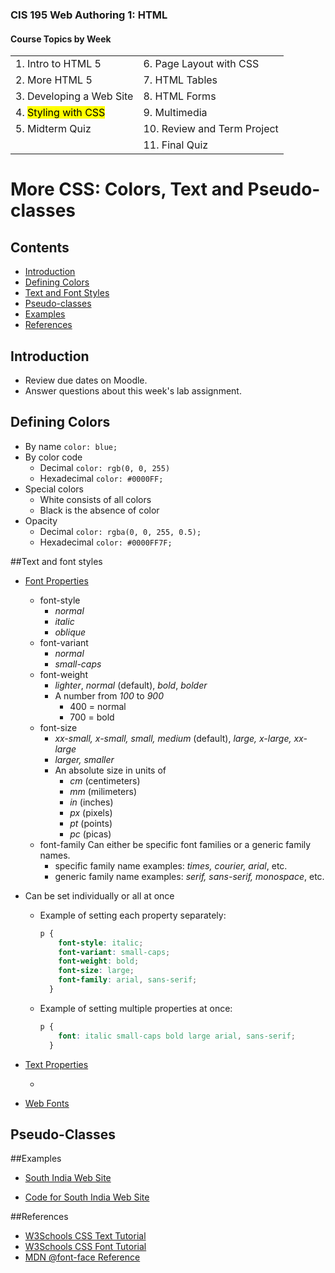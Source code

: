 ### CIS 195 Web Authoring 1: HTML

#### Course Topics by Week

|                                  |                             |
| -------------------------------- | --------------------------- |
| 1. Intro to HTML 5               | 6. Page Layout with CSS     |
| 2. More HTML 5                   | 7. HTML Tables              |
| 3. Developing a Web Site         | 8. HTML Forms               |
| 4. <mark>Styling with CSS</mark> | 9. Multimedia               |
| 5. Midterm Quiz                  | 10. Review and Term Project |
|                                  | 11. Final Quiz              |

# More CSS: Colors, Text and Pseudo-classes

## Contents

-   [Introduction](#introduction)
-   [Defining Colors](#defining-colors)
-   [Text and Font Styles](#text-and-font-styles)
-   [Pseudo-classes](#pseudo-classes)
-   [Examples](#examples)
-   [References](#references)

## Introduction

-   Review due dates on Moodle.
-   Answer questions about this week's lab assignment.

## Defining Colors

- By name
  `color: blue;`
- By color code
  - Decimal
    `color: rgb(0, 0, 255)`
  - Hexadecimal
    `color: #0000FF;`
- Special colors
  - White consists of all colors
  - Black is the absence of color
- Opacity
  - Decimal
    `color: rgba(0, 0, 255, 0.5);`
  - Hexadecimal
    `color: #0000FF7F;`

##Text and font styles

- <u>Font Properties</u>

  - font-style
    - *normal*
    - *italic*
    - *oblique*
  - font-variant
    - *normal*
    - *small-caps*
  - font-weight
    - *lighter*, *normal* (default), *bold*, *bolder*
    - A number from *100* to *900*
      - 400 = normal
      - 700 = bold
  - font-size
    - *xx-small, x-small, small, medium* (default), *large, x-large, xx-large*
    - *larger, smaller*
    - An absolute size in units of
      - *cm* (centimeters)
      - *mm* (milimeters)
      - *in* (inches)
      - *px* (pixels)
      - *pt* (points)
      - *pc* (picas)
  - font-family
    Can either be specific font families or a generic family names.
    - specific family name examples: *times, courier, arial*, etc.
    - generic family name examples: *serif, sans-serif, monospace*, etc.

- Can be set individually or all at once

  - Example of setting each property separately:

    ```css
    p {
        font-style: italic;
        font-variant: small-caps;
        font-weight: bold;
        font-size: large;
        font-family: arial, sans-serif;
      }
    ```

  - Example of setting multiple properties at once:

    ```css
    p {
        font: italic small-caps bold large arial, sans-serif;
      }
    ```

- <u>Text Properties</u>

  - 

- <u>Web Fonts</u>



## Pseudo-Classes



##Examples

* [South India Web Site](https://lcc-cit.github.io/CIS195-Demos/Unit03/Finished/Index.htm)

* [Code for South India Web Site](https://github.com/LCC-CIT/CIS195-Demos/tree/master/Unit03)

##References

* [W3Schools CSS Text Tutorial](https://www.w3schools.com/css/css_text.asp)
* [W3Schools CSS Font Tutorial](https://www.w3schools.com/css/css_font.asp)
* [MDN @font-face Reference](https://developer.mozilla.org/en-US/docs/Web/CSS/%40font-face)

